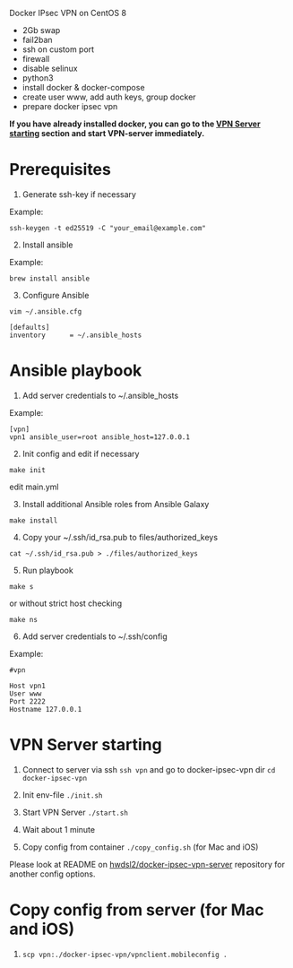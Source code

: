 Docker IPsec VPN on CentOS 8

- 2Gb swap
- fail2ban
- ssh on custom port
- firewall
- disable selinux
- python3
- install docker & docker-compose
- create user www, add auth keys, group docker
- prepare docker ipsec vpn

**If you have already installed docker, you can go to the [VPN Server starting](#vpn-server-starting) section and start VPN-server immediately.**

# Prerequisites

1. Generate ssh-key if necessary

Example:

```
ssh-keygen -t ed25519 -C "your_email@example.com"
```

2. Install ansible

Example:

```
brew install ansible
```

3. Configure Ansible

```
vim ~/.ansible.cfg 
```

```
[defaults]
inventory      = ~/.ansible_hosts
```

# Ansible playbook

1. Add server credentials to ~/.ansible_hosts

Example:

```
[vpn]
vpn1 ansible_user=root ansible_host=127.0.0.1
```

2. Init config and edit if necessary

```
make init
```

edit main.yml

3. Install additional Ansible roles from Ansible Galaxy

```
make install
```

4. Copy your ~/.ssh/id_rsa.pub to files/authorized_keys

`cat ~/.ssh/id_rsa.pub > ./files/authorized_keys`

5. Run playbook

```
make s
```

or without strict host checking

```
make ns
```

6. Add server credentials to ~/.ssh/config

Example:

```
#vpn

Host vpn1
User www
Port 2222
Hostname 127.0.0.1
```


# VPN Server starting

1. Connect to server via ssh `ssh vpn` and go to docker-ipsec-vpn dir `cd docker-ipsec-vpn`

2. Init env-file `./init.sh`

3. Start VPN Server `./start.sh`

4. Wait about 1 minute

5. Copy config from container `./copy_config.sh` (for Mac and iOS)

Please look at README on [hwdsl2/docker-ipsec-vpn-server](https://github.com/hwdsl2/docker-ipsec-vpn-server#configure-and-use-ikev2-vpn) repository for another config options. 


# Copy config from server (for Mac and iOS)

1. `scp vpn:./docker-ipsec-vpn/vpnclient.mobileconfig .`
